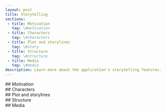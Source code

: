 ```yaml
---
layout: post
title: Storytelling
sections:
 - title: Motivation
   tag: \#motivation
 - title: Characters
   tag: \#characters
 - title: Plot and storylines
   tag: \#story
 - title: Structure
   tag: \#structure
 - title: Media
   tag: \#media
description: Learn more about the application's storytelling features.
---
```


<div id=“motivation”></div>
## Motivation

<div id=“characters”></div>
## Characters

<div id=“story”></div>
## Plot and storylines

<div id=“structure”></div>
## Structure

<div id=“media”></div>
## Media
